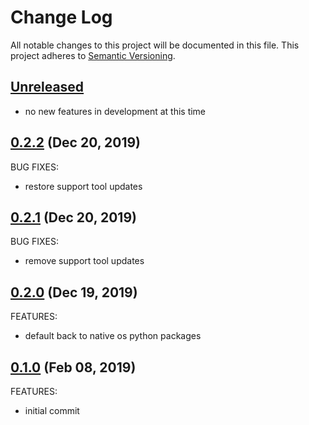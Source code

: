 # Change Log

All notable changes to this project will be documented in this file.
This project adheres to [Semantic Versioning](http://semver.org/).

## [Unreleased](unreleased)

- no new features in development at this time

## [0.2.2](https://github.com/hansohn/python-chef/compare/0.2.1...0.2.2) (Dec 20, 2019)

BUG FIXES:

- restore support tool updates

## [0.2.1](https://github.com/hansohn/python-chef/compare/0.2.0...0.2.1) (Dec 20, 2019)

BUG FIXES:

- remove support tool updates

## [0.2.0](https://github.com/hansohn/python-chef/compare/0.1.0...0.2.0) (Dec 19, 2019)

FEATURES:

- default back to native os python packages

## [0.1.0](https://github.com/hansohn/python-chef/compare/0.1.0...0.1.0) (Feb 08, 2019)

FEATURES:

- initial commit
